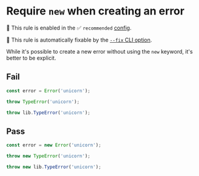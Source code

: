 # Require `new` when creating an error

💼 This rule is enabled in the ✅ `recommended` [config](https://github.com/sindresorhus/eslint-plugin-unicorn#preset-configs-eslintconfigjs).

🔧 This rule is automatically fixable by the [`--fix` CLI option](https://eslint.org/docs/latest/user-guide/command-line-interface#--fix).

<!-- end auto-generated rule header -->
<!-- Do not manually modify this header. Run: `npm run fix:eslint-docs` -->

While it's possible to create a new error without using the `new` keyword, it's better to be explicit.

## Fail

```js
const error = Error('unicorn');
```

```js
throw TypeError('unicorn');
```

```js
throw lib.TypeError('unicorn');
```

## Pass

```js
const error = new Error('unicorn');
```

```js
throw new TypeError('unicorn');
```

```js
throw new lib.TypeError('unicorn');
```
